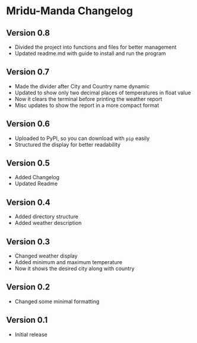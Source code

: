 # Mridu-Manda Changelog

## Version 0.8

- Divided the project into functions and files for better management
- Updated readme.md with guide to install and run the program

## Version 0.7

- Made the divider after City and Country name dynamic 
- Updated to show only two decimal places of temperatures in float value
- Now it clears the terminal before printing the weather report
- Misc updates to show the report in a more compact format

## Version 0.6

- Uploaded to PyPI, so you can download with `pip` easily
- Structured the display for better readability

## Version 0.5

- Added Changelog
- Updated Readme

## Version 0.4

- Added directory structure
- Added weather description

## Version 0.3

- Changed weather display
- Added minimum and maximum temperature
- Now it shows the desired city along with country 

## Version 0.2

- Changed some minimal formatting

## Version 0.1

- Initial release
